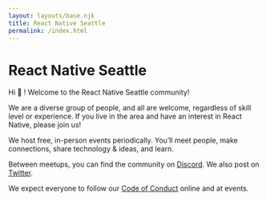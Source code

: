 ```yaml
---
layout: layouts/base.njk
title: React Native Seattle
permalink: /index.html
---
```


# React Native Seattle

Hi 👋 ! Welcome to the React Native Seattle community!

We are a diverse group of people, and all are welcome, regardless of skill level or experience. If you live in the area and have an interest in React Native, please join us!

We host free, in-person events periodically. You’ll meet people, make connections, share technology & ideas, and learn.

Between meetups, you can find the community on [Discord](https://discord.gg/Yh4uhUbKj6). We also post on [Twitter](https://twitter.com/RNSeattle).

We expect everyone to follow our [Code of Conduct](./conduct.html) online and at events.
